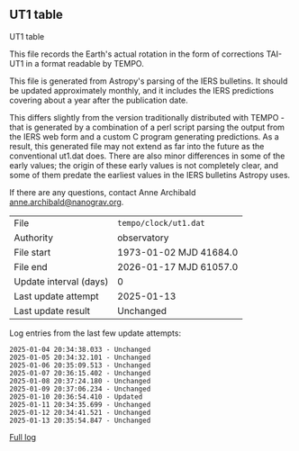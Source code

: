 
## UT1 table

UT1 table

This file records the Earth's actual rotation in the form of
corrections TAI-UT1 in a format readable by TEMPO.

This file is generated from Astropy's parsing of the IERS
bulletins. It should be updated approximately monthly, and it
includes the IERS predictions covering about a year after the
publication date.

This differs slightly from the version traditionally distributed
with TEMPO - that is generated by a combination of a perl script
parsing the output from the IERS web form and a custom C program
generating predictions. As a result, this generated file may not
extend as far into the future as the conventional ut1.dat does.
There are also minor differences in some of the early values; the
origin of these early values is not completely clear, and some of
them predate the earliest values in the IERS bulletins Astropy uses.

If there are any questions, contact Anne Archibald
<anne.archibald@nanograv.org>.

|     |     |
|:--- |:--- |
| File | `tempo/clock/ut1.dat` |
| Authority | observatory |
| File start | 1973-01-02 MJD 41684.0 |
| File end | 2026-01-17 MJD 61057.0 |
| Update interval (days) | 0 |
| Last update attempt | 2025-01-13 |
| Last update result | Unchanged |

Log entries from the last few update attempts:
```
2025-01-04 20:34:38.033 - Unchanged
2025-01-05 20:34:32.101 - Unchanged
2025-01-06 20:35:09.513 - Unchanged
2025-01-07 20:36:15.402 - Unchanged
2025-01-08 20:37:24.180 - Unchanged
2025-01-09 20:37:06.234 - Unchanged
2025-01-10 20:36:54.410 - Updated
2025-01-11 20:34:35.699 - Unchanged
2025-01-12 20:34:41.521 - Unchanged
2025-01-13 20:35:54.847 - Unchanged
```
[Full log](https://raw.githubusercontent.com/ipta/pulsar-clock-corrections/main/log/tempo/clock/ut1.dat.log)
